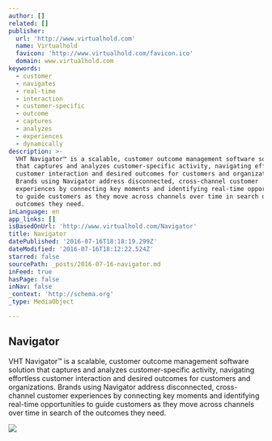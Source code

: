 ```yaml
---
author: []
related: []
publisher:
  url: 'http://www.virtualhold.com'
  name: Virtualhold
  favicon: 'http://www.virtualhold.com/favicon.ico'
  domain: www.virtualhold.com
keywords:
  - customer
  - navigates
  - real-time
  - interaction
  - customer-specific
  - outcome
  - captures
  - analyzes
  - experiences
  - dynamically
description: >-
  VHT Navigator™ is a scalable, customer outcome management software solution
  that captures and analyzes customer-specific activity, navigating effortless
  customer interaction and desired outcomes for customers and organizations.
  Brands using Navigator address disconnected, cross-channel customer
  experiences by connecting key moments and identifying real-time opportunities
  to guide customers as they move across channels over time in search of the
  outcomes they need.
inLanguage: en
app_links: []
isBasedOnUrl: 'http://www.virtualhold.com/Navigator'
title: Navigator
datePublished: '2016-07-16T18:18:19.299Z'
dateModified: '2016-07-16T18:12:22.524Z'
starred: false
sourcePath: _posts/2016-07-16-navigator.md
inFeed: true
hasPage: false
inNav: false
_context: 'http://schema.org'
_type: MediaObject

---
```

<article style=""><h1>Navigator</h1><p>VHT Navigator™ is a scalable, customer outcome management software solution that captures and analyzes customer-specific activity, navigating effortless customer interaction and desired outcomes for customers and organizations. Brands using Navigator address disconnected, cross-channel customer experiences by connecting key moments and identifying real-time opportunities to guide customers as they move across channels over time in search of the outcomes they need.</p><img src="http://www.virtualhold.com/wp-content/themes/VHT2014/images/logo.png" /></article>